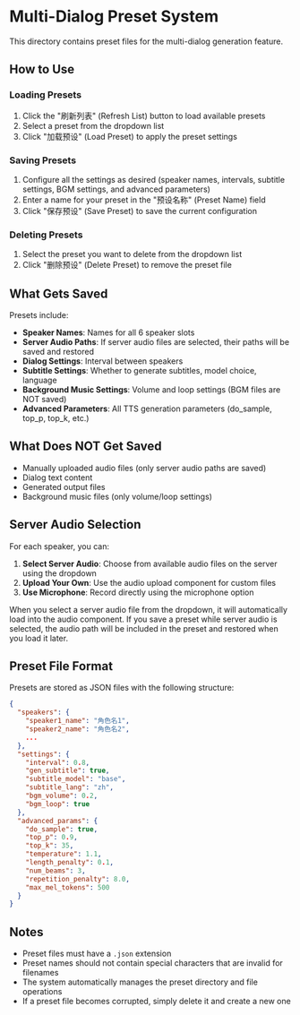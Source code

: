 # Multi-Dialog Preset System

This directory contains preset files for the multi-dialog generation feature.

## How to Use

### Loading Presets
1. Click the "刷新列表" (Refresh List) button to load available presets
2. Select a preset from the dropdown list
3. Click "加载预设" (Load Preset) to apply the preset settings

### Saving Presets
1. Configure all the settings as desired (speaker names, intervals, subtitle settings, BGM settings, and advanced parameters)
2. Enter a name for your preset in the "预设名称" (Preset Name) field
3. Click "保存预设" (Save Preset) to save the current configuration

### Deleting Presets
1. Select the preset you want to delete from the dropdown list
2. Click "删除预设" (Delete Preset) to remove the preset file

## What Gets Saved

Presets include:
- **Speaker Names**: Names for all 6 speaker slots
- **Server Audio Paths**: If server audio files are selected, their paths will be saved and restored
- **Dialog Settings**: Interval between speakers
- **Subtitle Settings**: Whether to generate subtitles, model choice, language
- **Background Music Settings**: Volume and loop settings (BGM files are NOT saved)
- **Advanced Parameters**: All TTS generation parameters (do_sample, top_p, top_k, etc.)

## What Does NOT Get Saved

- Manually uploaded audio files (only server audio paths are saved)
- Dialog text content
- Generated output files
- Background music files (only volume/loop settings)

## Server Audio Selection

For each speaker, you can:
1. **Select Server Audio**: Choose from available audio files on the server using the dropdown
2. **Upload Your Own**: Use the audio upload component for custom files
3. **Use Microphone**: Record directly using the microphone option

When you select a server audio file from the dropdown, it will automatically load into the audio component. If you save a preset while server audio is selected, the audio path will be included in the preset and restored when you load it later.

## Preset File Format

Presets are stored as JSON files with the following structure:

```json
{
  "speakers": {
    "speaker1_name": "角色名1",
    "speaker2_name": "角色名2",
    ...
  },
  "settings": {
    "interval": 0.8,
    "gen_subtitle": true,
    "subtitle_model": "base",
    "subtitle_lang": "zh",
    "bgm_volume": 0.2,
    "bgm_loop": true
  },
  "advanced_params": {
    "do_sample": true,
    "top_p": 0.9,
    "top_k": 35,
    "temperature": 1.1,
    "length_penalty": 0.1,
    "num_beams": 3,
    "repetition_penalty": 8.0,
    "max_mel_tokens": 500
  }
}
```

## Notes

- Preset files must have a `.json` extension
- Preset names should not contain special characters that are invalid for filenames
- The system automatically manages the preset directory and file operations
- If a preset file becomes corrupted, simply delete it and create a new one

